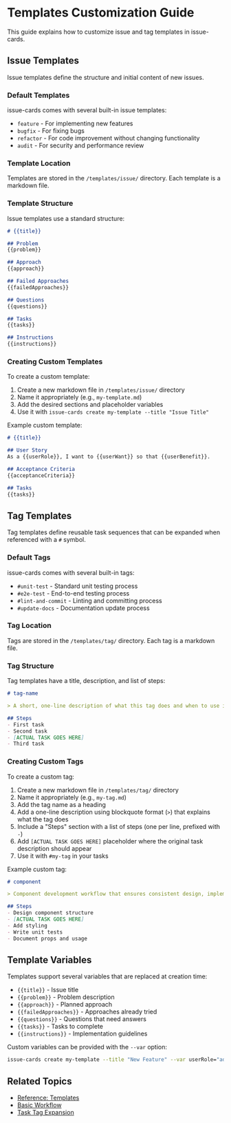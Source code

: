 # Templates Customization Guide

This guide explains how to customize issue and tag templates in issue-cards.

## Issue Templates

Issue templates define the structure and initial content of new issues.

### Default Templates

issue-cards comes with several built-in issue templates:

- `feature` - For implementing new features
- `bugfix` - For fixing bugs
- `refactor` - For code improvement without changing functionality
- `audit` - For security and performance review

### Template Location

Templates are stored in the `/templates/issue/` directory. Each template is a markdown file.

### Template Structure

Issue templates use a standard structure:

```markdown
# {{title}}

## Problem
{{problem}}

## Approach
{{approach}}

## Failed Approaches
{{failedApproaches}}

## Questions
{{questions}}

## Tasks
{{tasks}}

## Instructions
{{instructions}}
```

### Creating Custom Templates

To create a custom template:

1. Create a new markdown file in `/templates/issue/` directory
2. Name it appropriately (e.g., `my-template.md`)
3. Add the desired sections and placeholder variables
4. Use it with `issue-cards create my-template --title "Issue Title"`

Example custom template:

```markdown
# {{title}}

## User Story
As a {{userRole}}, I want to {{userWant}} so that {{userBenefit}}.

## Acceptance Criteria
{{acceptanceCriteria}}

## Tasks
{{tasks}}
```

## Tag Templates

Tag templates define reusable task sequences that can be expanded when referenced with a `#` symbol.

### Default Tags

issue-cards comes with several built-in tags:

- `#unit-test` - Standard unit testing process
- `#e2e-test` - End-to-end testing process
- `#lint-and-commit` - Linting and committing process
- `#update-docs` - Documentation update process

### Tag Location

Tags are stored in the `/templates/tag/` directory. Each tag is a markdown file.

### Tag Structure

Tag templates have a title, description, and list of steps:

```markdown
# tag-name

> A short, one-line description of what this tag does and when to use it.

## Steps
- First task
- Second task
- [ACTUAL TASK GOES HERE]
- Third task
```

### Creating Custom Tags

To create a custom tag:

1. Create a new markdown file in `/templates/tag/` directory
2. Name it appropriately (e.g., `my-tag.md`)
3. Add the tag name as a heading
4. Add a one-line description using blockquote format (`>`) that explains what the tag does
5. Include a "Steps" section with a list of steps (one per line, prefixed with `-`)
6. Add `[ACTUAL TASK GOES HERE]` placeholder where the original task description should appear
7. Use it with `#my-tag` in your tasks

Example custom tag:

```markdown
# component

> Component development workflow that ensures consistent design, implementation, and documentation.

## Steps
- Design component structure
- [ACTUAL TASK GOES HERE]
- Add styling
- Write unit tests
- Document props and usage
```

## Template Variables

Templates support several variables that are replaced at creation time:

- `{{title}}` - Issue title
- `{{problem}}` - Problem description
- `{{approach}}` - Planned approach
- `{{failedApproaches}}` - Approaches already tried
- `{{questions}}` - Questions that need answers
- `{{tasks}}` - Tasks to complete
- `{{instructions}}` - Implementation guidelines

Custom variables can be provided with the `--var` option:

```bash
issue-cards create my-template --title "New Feature" --var userRole="admin" --var userWant="manage users" --var userBenefit="can control access"
```

## Related Topics

- [Reference: Templates](../reference/templates.md)
- [Basic Workflow](../tutorials/basic-workflow.md)
- [Task Tag Expansion](../reference/tag-expansion.md)